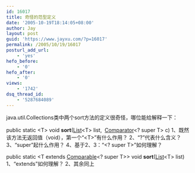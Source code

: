 ```yaml
---
id: 16017
title: 奇怪的范型定义
date: '2005-10-19T18:14:05+08:00'
author: Jay
layout: post
guid: 'https://www.jayxu.com/?p=16017'
permalink: /2005/10/19/16017
posturl_add_url:
    - 'yes'
hefo_before:
    - '0'
hefo_after:
    - '0'
views:
    - '1742'
dsq_thread_id:
    - '5287684089'
---
```


java.util.Collections类中两个sort方法的定义很奇怪，哪位能给解释一下：

public static &lt;T&gt; void <b>sort</b>(<a title="interface in java.util" href="http://java.sun.com/j2se/1.5.0/docs/api/java/util/List.html">List</a>&lt;T&gt; list,  <a title="interface in java.util" href="http://java.sun.com/j2se/1.5.0/docs/api/java/util/Comparator.html">Comparator</a>&lt;? super T&gt; c)
1、既然该方法无返回值（void），第一个“&lt;T&gt;”有什么作用？
2、“?”代表什么含义？
3、“super”起什么作用？
4、基于2、3：“&lt;? super T&gt;”如何理解？

public static &lt;T extends <a title="interface in java.lang" href="http://java.sun.com/j2se/1.5.0/docs/api/java/lang/Comparable.html">Comparable</a>&lt;? super T&gt;&gt; void <b>sort</b>(<a title="interface in java.util" href="http://java.sun.com/j2se/1.5.0/docs/api/java/util/List.html">List</a>&lt;T&gt; list)
1、“extends”如何理解？
2、其余同上